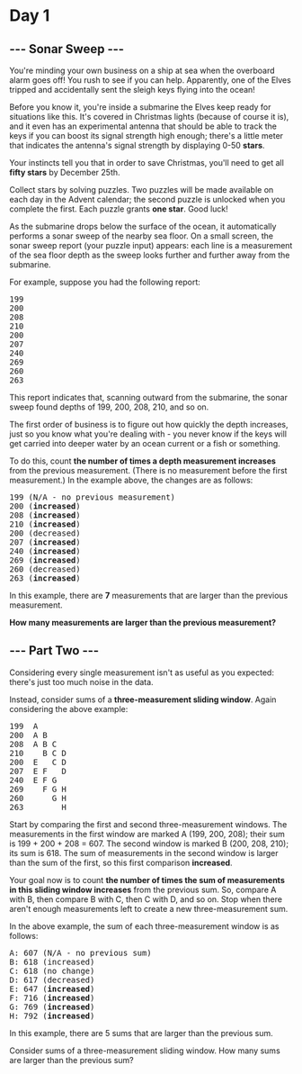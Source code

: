 # Day 1

## --- Sonar Sweep ---

You're minding your own business on a ship at sea when the overboard alarm goes off! You rush to see if you can help. Apparently, one of the Elves tripped and accidentally sent the sleigh keys flying into the ocean!

Before you know it, you're inside a submarine the Elves keep ready for situations like this. It's covered in Christmas lights (because of course it is), and it even has an experimental antenna that should be able to track the keys if you can boost its signal strength high enough; there's a little meter that indicates the antenna's signal strength by displaying 0-50 **stars**.

Your instincts tell you that in order to save Christmas, you'll need to get all **fifty stars** by December 25th.

Collect stars by solving puzzles. Two puzzles will be made available on each day in the Advent calendar; the second puzzle is unlocked when you complete the first. Each puzzle grants **one star**. Good luck!

As the submarine drops below the surface of the ocean, it automatically performs a sonar sweep of the nearby sea floor. On a small screen, the sonar sweep report (your puzzle input) appears: each line is a measurement of the sea floor depth as the sweep looks further and further away from the submarine.

For example, suppose you had the following report:

<pre>
199
200
208
210
200
207
240
269
260
263
</pre>
This report indicates that, scanning outward from the submarine, the sonar sweep found depths of 199, 200, 208, 210, and so on.

The first order of business is to figure out how quickly the depth increases, just so you know what you're dealing with - you never know if the keys will get carried into deeper water by an ocean current or a fish or something.

To do this, count **the number of times a depth measurement increases** from the previous measurement. (There is no measurement before the first measurement.) In the example above, the changes are as follows:

<pre>
199 (N/A - no previous measurement)
200 (<b>increased</b>)
208 (<b>increased</b>)
210 (<b>increased</b>)
200 (decreased)
207 (<b>increased</b>)
240 (<b>increased</b>)
269 (<b>increased</b>)
260 (decreased)
263 (<b>increased</b>)
</pre>
In this example, there are **7** measurements that are larger than the previous measurement.

**How many measurements are larger than the previous measurement?**


## --- Part Two ---
Considering every single measurement isn't as useful as you expected: there's just too much noise in the data.

Instead, consider sums of a **three-measurement sliding window**. Again considering the above example:

<pre>
199  A      
200  A B    
208  A B C  
210    B C D
200  E   C D
207  E F   D
240  E F G  
269    F G H
260      G H
263        H
</pre>
Start by comparing the first and second three-measurement windows. The measurements in the first window are marked A (199, 200, 208); their sum is 199 + 200 + 208 = 607. The second window is marked B (200, 208, 210); its sum is 618. The sum of measurements in the second window is larger than the sum of the first, so this first comparison **increased**.

Your goal now is to count **the number of times the sum of measurements in this sliding window increases** from the previous sum. So, compare A with B, then compare B with C, then C with D, and so on. Stop when there aren't enough measurements left to create a new three-measurement sum.

In the above example, the sum of each three-measurement window is as follows:

<pre>
A: 607 (N/A - no previous sum)
B: 618 (increased</b>)
C: 618 (no change)
D: 617 (decreased)
E: 647 (<b>increased</b>)
F: 716 (<b>increased</b>)
G: 769 (<b>increased</b>)
H: 792 (<b>increased</b>)
</pre>
In this example, there are 5 sums that are larger than the previous sum.

Consider sums of a three-measurement sliding window. How many sums are larger than the previous sum?
